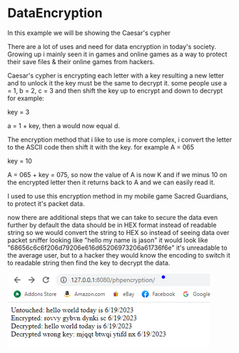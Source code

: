 # DataEncryption
In this example we will be showing the Caesar's cypher

There are a lot of uses and need for data encryption in today's society. Growing up i mainly seen it in games and online games as a way to protect their
save files & their online games from hackers.

Caesar's cypher is encrypting each letter with a key resulting a new letter and to unlock it the key must be the same to decrypt it. some people use a = 1, b = 2, c = 3
and then shift the key up to encrypt and down to decrypt for example:

key = 3

a = 1 + key, then a would now equal d.

The encryption method that i like to use is more complex, i convert the letter to the ASCII code then shift it with the key. for example A = 065

key = 10

A = 065 + key = 075, so now the value of A is now K and if we minus 10 on the encrypted letter then it returns back to A and we can easily read it.

I used to use this encryption method in my mobile game Sacred Guardians, to protect it's packet data.

now there are additional steps that we can take to secure the data even further by default the data should be in HEX format instead of readable string so we would convert the
string to HEX so instead of seeing data over packet sniffer looking like "hello my name is jason" it would look like "68656c6c6f206d79206e616d65206973206a61736f6e" it's unreadable
to the average user, but to a hacker they would know the encoding to switch it to readable string then find the key to decrypt the data.

![Screenshot](https://github.com/jasnnh/DataEncryption/blob/main/ss.PNG)
